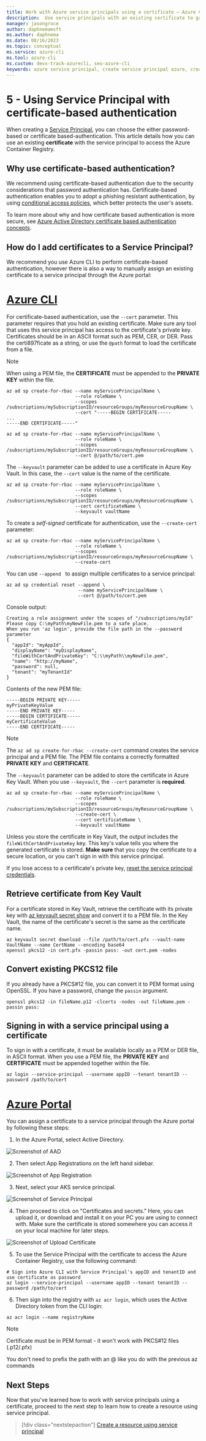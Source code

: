 ```yaml
---
title: Work with Azure service principals using a certificate – Azure CLI | Microsoft Docs
description:  Use service principals with an existing certificate to gain control over which Azure resources can be accessed.
manager: jasongroce
author: daphnemamsft
ms.author: daphnema
ms.date: 08/16/2023
ms.topic: conceptual
ms.service: azure-cli
ms.tool: azure-cli
ms.custom: devx-track-azurecli, seo-azure-cli
keywords: azure service principal, create service principal azure, create service principal azure cli
---
```


# 5 - Using Service Principal with certificate-based authentication

When creating a [Service Principal](./azure-cli-sp-tutorial-1.md), you can choose the either password-based or certificate based-authentication. This article details how you can use an existing **certificate** with the service principal to access the Azure Container Registry.

## Why use certificate-based authentication?

We recommend using certificate-based authentication due to the security considerations that password authentication has. Certificate-based authentication enables you to adopt a phishing resistant authentication, by using [conditional access policies](https://learn.microsoft.com/en-us/azure/active-directory/conditional-access/overview), which better protects the user's assets. 

To learn more about why and how certificate based authentication is more secure, see [Azure Active Directory certificate based authentication concepts](https://learn.microsoft.com/en-us/azure/active-directory/authentication/concept-certificate-based-authentication). 

## How do I add certificates to a Service Principal?

We recommend you use Azure CLI to perform certificate-based authentication, however there is also a way to manually assign an existing certificate to a service principal through the Azure portal:

# [Azure CLI](#tab/concepts)

For certificate-based authentication, use the `--cert` parameter. This parameter requires that you hold an existing certificate. Make sure any tool that uses this service principal has access to the certificate's private key. Certificates should be in an ASCII format such as PEM, CER, or DER. Pass the certi897ficate as a string, or use the `@path` format to load the certificate from a file.

> [!NOTE]
> When using a PEM file, the **CERTIFICATE** must be appended to the **PRIVATE KEY** within the file.

```azurecli-interactive
az ad sp create-for-rbac --name myServicePrincipalName \
                         --role roleName \
                         --scopes /subscriptions/mySubscriptionID/resourceGroups/myResourceGroupName \
                         --cert "-----BEGIN CERTIFICATE-----
...
-----END CERTIFICATE-----"
```

```azurecli-interactive
az ad sp create-for-rbac --name myServicePrincipalName \
                         --role roleName \
                         --scopes /subscriptions/mySubscriptionID/resourceGroups/myResourceGroupName \
                         --cert @/path/to/cert.pem
```

The `--keyvault` parameter can be added to use a certificate in Azure Key Vault. In this case, the `--cert` value is the name of the certificate.

```azurecli-interactive
az ad sp create-for-rbac --name myServicePrincipalName \
                         --role roleName \
                         --scopes /subscriptions/mySubscriptionID/resourceGroups/myResourceGroupName \
                         --cert certificateName \
                         --keyvault vaultName
```

To create a _self-signed_ certificate for authentication, use the `--create-cert` parameter:

```azurecli-interactive
az ad sp create-for-rbac --name myServicePrincipalName \
                         --role roleName \
                         --scopes /subscriptions/mySubscriptionID/resourceGroups/myResourceGroupName \
                         --create-cert
```

You can use `--append ` to assign multiple certificates to a service principal:

```azurecli-interactive
az ad sp credential reset --append \
                          --name myServicePrincipalName \
                          --cert @/path/to/cert.pem
```

Console output:

```
Creating a role assignment under the scopes of "/subscriptions/myId"
Please copy C:\myPath\myNewFile.pem to a safe place.
When you run 'az login', provide the file path in the --password parameter
{
  "appId": "myAppId",
  "displayName": "myDisplayName",
  "fileWithCertAndPrivateKey": "C:\\myPath\\myNewFile.pem",
  "name": "http://myName",
  "password": null,
  "tenant": "myTenantId"
}
```

Contents of the new PEM file:
```
-----BEGIN PRIVATE KEY-----
myPrivateKeyValue
-----END PRIVATE KEY-----
-----BEGIN CERTIFICATE-----
myCertificateValue
-----END CERTIFICATE-----
```

> [!NOTE]
> The `az ad sp create-for-rbac --create-cert` command creates the service principal and a PEM file. The PEM file contains a correctly formatted **PRIVATE KEY** and **CERTIFICATE**.

The `--keyvault` parameter can be added to store the certificate in Azure Key Vault. When you use `--keyvault`, the `--cert` parameter is __required__.

```azurecli-interactive
az ad sp create-for-rbac --name myServicePrincipalName \
                         --role roleName \
                         --scopes /subscriptions/mySubscriptionID/resourceGroups/myResourceGroupName \
                         --create-cert \
                         --cert certificateName \
                         --keyvault vaultName
```

Unless you store the certificate in Key Vault, the output includes the `fileWithCertAndPrivateKey` key. This key's value tells you where the generated certificate is stored.
__Make sure__ that you copy the certificate to a secure location, or you can't sign in with this service principal.

If you lose access to a certificate's private key, [reset the service principal credentials](./azure-cli-sp-tutorial-7.md).

## Retrieve certificate from Key Vault

For a certificate stored in Key Vault, retrieve the certificate with its private key with [az keyvault secret show](/cli/azure/keyvault/secret#az-keyvault-secret-show) and convert it to a PEM file. In the Key Vault, the name of the certificate's secret is the same as the certificate name.

```azurecli-interactive
az keyvault secret download --file /path/to/cert.pfx --vault-name VaultName --name CertName --encoding base64
openssl pkcs12 -in cert.pfx -passin pass: -out cert.pem -nodes
```

## Convert existing PKCS12 file

If you already have a PKCS#12 file, you can convert it to PEM format using OpenSSL.  If you have a password, change the `passin` argument.

```console
openssl pkcs12 -in fileName.p12 -clcerts -nodes -out fileName.pem -passin pass:
```

## Signing in with a service principal using a certificate

To sign in with a certificate, it must be available locally as a PEM or DER file, in ASCII format. When you use a PEM file, the **PRIVATE KEY** and **CERTIFICATE** must be appended together within the file.

```azurecli-interactive
az login --service-principal --username appID --tenant tenantID --password /path/to/cert
```


# [Azure Portal](#tab/examples)

You can assign a certificate to a service principal through the Azure portal by following these steps:

1. In the Azure Portal, select Active Directory.

![Screenshot of AAD](~/docs-ref-conceptual/media/azure-cli-sp-tutorial-aad.png)

2. Then select App Registrations on the left hand sidebar.

![Screenshot of App Registration](~/docs-ref-conceptual/media/azure-cli-sp-tutorial-app-reg.png)

3. Next, select your AKS service principal.

![Screenshot of Service Principal](~/docs-ref-conceptual/media/azure-cli-sp-tutorial-select-sp.png)

4. Then proceed to click on "Certificates and secrets." Here, you can upload it, or download and install it on your PC you are using to connect with. Make sure the certificate is stored somewhere you can access it on your local machine for later steps.

![Screenshot of Upload Certificate](~/docs-ref-conceptual/media/azure-cli-sp-tutorial-cert.png)

5. To use the Service Principal with the certificate to access the Azure Container Registry, use the following command:

```azurecli-interactive
# Sign into Azure CLI with Service Principal's appID and tenantID and use certificate as password
az login --service-principal --username appID --tenant tenantID --password /path/to/cert
```

6. Then sign into the registry with `az acr login`, which uses the Active Directory token from the CLI login:

```azurecli-interactive
az acr login --name registryName
```

> [!NOTE]
> Certificate must be in PEM format - it won't work with PKCS#12 files (.p12/.pfx)
>
> You don't need to prefix the path with an @ like you do with the previous az commands

## Next Steps

Now that you've learned how to work with service principals using a certificate, proceed to the next step to learn how to create a resource using service principal.

> [!div class="nextstepaction"]
> [Create a resource using service principal](./azure-cli-sp-tutorial-6.md)